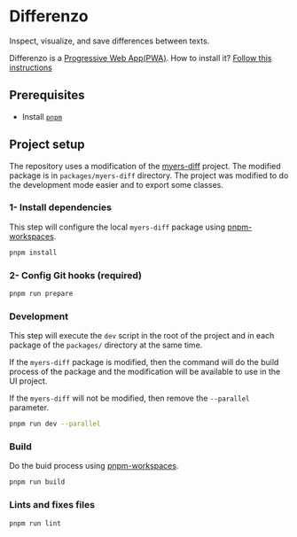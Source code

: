 # Differenzo

Inspect, visualize, and save differences between texts.

Differenzo is a [Progressive Web App(PWA)](https://web.dev/what-are-pwas/). How to install it? [Follow this instructions](https://web.dev/learn/pwa/installation)

## Prerequisites

- Install [`pnpm`](https://pnpm.io)

## Project setup

The repository uses a modification of the [myers-diff](https://github.com/wickedest/myers-diff) project. The modified package is in `packages/myers-diff` directory. The project was modified to do the development mode easier and to export some classes.

### 1- Install dependencies

This step will configure the local `myers-diff` package using [pnpm-workspaces](https://pnpm.io/workspaces).

```bash
pnpm install
```

### 2- Config Git hooks (required)

```bash
pnpm run prepare
```

### Development

This step will execute the `dev` script in the root of the project and in each package of the `packages/` directory at the same time.

If the `myers-diff` package is modified, then the command will do the build process of the package and the modification will be available to use in the UI project.

If the `myers-diff` will not be modified, then remove the `--parallel` parameter.

```bash
pnpm run dev --parallel
```

### Build

Do the buid process using [pnpm-workspaces](https://pnpm.io/workspaces).

```bash
pnpm run build
```

### Lints and fixes files

```bash
pnpm run lint
```
